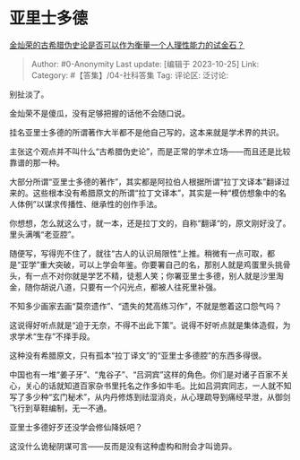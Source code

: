 # 亚里士多德
[金灿荣的古希腊伪史论是否可以作为衡量一个人理性能力的试金石？](https://www.zhihu.com/question/627371366/answer/3261824779)

> Author: #0-Anonymity
> Last update: [编辑于 2023-10-25]
> Link:
> Category: #【答集】/04-社科答集 
> Tag:
> 评论区:
> 泛讨论:

别扯淡了。

金灿荣不是傻瓜，没有足够把握的话他不会随口说。

挂名亚里士多德的所谓著作大半都不是他自己写的，这本来就是学术界的共识。

主张这个观点并不叫什么“古希腊伪史论”，而是正常的学术立场——而且还是比较靠谱的那一种。

大部分所谓“亚里士多德的著作”，其实都是阿拉伯人根据所谓“拉丁文译本”翻译过来的。这些根本没有希腊原文的所谓“拉丁文译本”，其实是一种“模仿想象中的名人体例”以谋求传播性、继承性的创作手法。

你想想，怎么就这么寸，就一本，还是拉丁文的，自称“翻译“的，原文刚好没了。里头满嘴“老亚腔”。

随便写，写得兜不住了，就往“古人的认识局限性“上推。稍微有一点可取，都是“亚学”重大突破，可以上学会年鉴。你要署自己的名，那别人就是鸡蛋里头挑骨头，有一点不对你就是学艺不精，徒惹人笑；你署亚里士多德，别人就是沙里淘金，随你胡说八道，只要有一个闪光点，都被人往死里补强。

不知多少画家去画“莫奈遗作”、“遗失的梵高练习作”，不就是憋着这口怨气吗？

这说得好听点就是“迫于无奈，不得不出此下策”。说得不好听点就是集体造假，为求学术“生存”不择手段。

这种没有希腊原文，只有孤本“拉丁译文”的“亚里士多德腔”的东西多得很。

中国也有一堆“姜子牙”、“鬼谷子”、“吕洞宾”这样的角色。你们是对诸子百家不关心，关心的话就知道百家杂书里托名之作多如牛毛。比如吕洞宾同志，一人就不知写了多少种“玄门秘术”，从内丹修炼到祛湿消炎，从心理疏导到痛经早泄，从御剑飞行到草鞋编制，无一不通。

亚里士多德好歹还没学会修仙降妖吧？

这没什么诡秘阴谋可言——反而是没有这种虚构和附会才叫诡异。